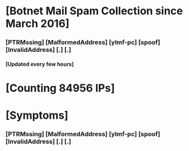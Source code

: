 # [Botnet Mail Spam Collection since March 2016]
### [PTRMssing] [MalformedAddress] [ylmf-pc] [spoof] [InvalidAddress] [.] [.]
#### [Updated every few hours]

# [Counting 84956 IPs]

# [Symptoms] 
###   [PTRMssing] [MalformedAddress] [ylmf-pc] [spoof] [InvalidAddress] [.] [.]
